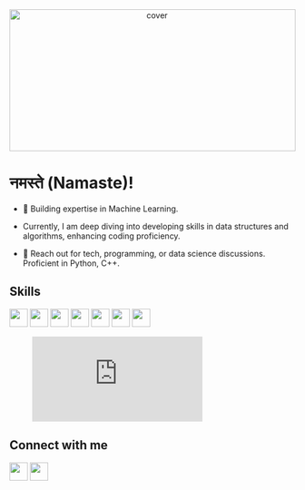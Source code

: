 <div align="center">
<img width="100%" height="250px" src="https://media.tenor.com/NqeTF7CcgQMAAAAC/jjk-jujutsu-kaisen.gif" alt="cover" />
</div>

<h1>नमस्ते (Namaste)!</h1>

- 🌱 Building expertise in Machine Learning.

- Currently, I am deep diving into developing skills in data structures and algorithms, enhancing coding proficiency.

- 💬 Reach out for tech, programming, or data science discussions. Proficient in Python, C++.


<h2> Skills </h2>
<a href="https://github.com/SaatoruGojo?tab=repositories&q=&type=&language=python&sort="><img width="32px" height="32px" src="https://raw.githubusercontent.com/rahulbanerjee26/githubAboutMeGenerator/main/icons/python.svg"></a>
<a href="https://github.com/SaatoruGojo?tab=repositories&q=&type=&language=c&sort="><img width="32px" height="32px" src="https://raw.githubusercontent.com/rahulbanerjee26/githubAboutMeGenerator/main/icons/c.svg"></a>
<a href="https://github.com/SaatoruGojo?tab=repositories&q=&type=&language=cpp&sort="><img width="32px" height="32px" src="https://raw.githubusercontent.com/rahulbanerjee26/githubAboutMeGenerator/main/icons/cpp.svg"></a>
<a href="https://github.com/SaatoruGojo?tab=repositories&q=&type=&language=flask&sort="><img width="32px" height="32px" src="https://raw.githubusercontent.com/rahulbanerjee26/githubAboutMeGenerator/main/icons/flask.svg"></a>
<a href="https://github.com/SaatoruGojo?tab=repositories&q=&type=&language=mysql&sort="><img width="32px" height="32px" src="https://raw.githubusercontent.com/rahulbanerjee26/githubAboutMeGenerator/main/icons/mysql.svg"></a>
<a href="https://github.com/SaatoruGojo?tab=repositories&q=&type=&language=mongodb&sort="><img width="32px" height="32px" src="https://raw.githubusercontent.com/rahulbanerjee26/githubAboutMeGenerator/main/icons/mongodb.svg"></a>
<a href="https://github.com/SaatoruGojo?tab=repositories&q=&type=&language=cassandra&sort="><img width="32px" height="32px" src="https://raw.githubusercontent.com/rahulbanerjee26/githubAboutMeGenerator/main/icons/cassandra.svg"></a>


<figure><embed src="https://wakatime.com/share/@SatoruGojo/3e49597c-1b0a-459d-82e4-e35e110d9d3b.svg"></embed></figure>

<h2> Connect with me </h2>
<a href="https://twitter.com/BeatingTalent"><img width="32px" align="center" src="https://raw.githubusercontent.com/rahulbanerjee26/githubAboutMeGenerator/main/icons/twitter.svg"/></a> 
<a href="https://github.com/SaatoruGojo"><img width="32px" align="center" src="https://raw.githubusercontent.com/rahulbanerjee26/githubAboutMeGenerator/main/icons/github.svg"/></a> 
